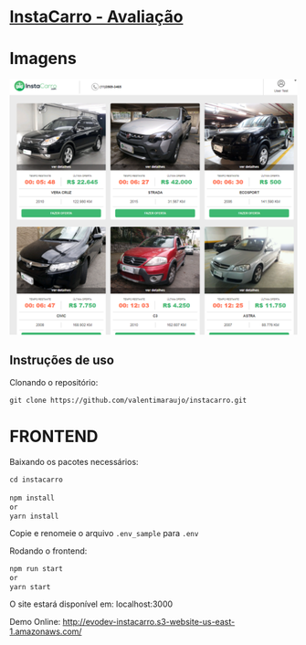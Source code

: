 # [InstaCarro - Avaliação](http://localhost:3000/)

# Imagens
![](./screenshot/home-page.png)


## Instruções de uso

Clonando o repositório:

```
git clone https://github.com/valentimaraujo/instacarro.git
```

# FRONTEND

Baixando os pacotes necessários:

```
cd instacarro

npm install
or
yarn install
```

Copie e renomeie o arquivo ``.env_sample`` para ``.env``

Rodando o frontend:

```
npm run start
or
yarn start
```

O site estará disponível em: localhost:3000

Demo Online:
http://evodev-instacarro.s3-website-us-east-1.amazonaws.com/

